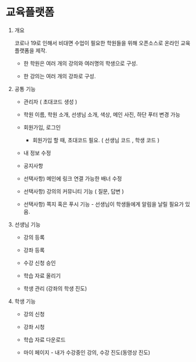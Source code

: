 # 교육플랫폼

1. 개요

   코로나 19로 인해서 비대면 수업이 필요한 학원들을 위해 오픈소스로 온라인 교육 플랫폼을 제작.

   

   - 한 학원은 여러 개의 강의와 여러명의 학생으로 구성. 

   - 한 강의는 여러 개의 강좌로 구성.

     

2. 공통 기능

   - 관리자 ( 초대코드 생성 )

   - 학원 이름, 학원 소개, 선생님 소개, 색상, 메인 사진, 하단 푸터 변경 가능

   - 회원가입, 로그인

     - 회원가입 할 때, 초대코드 필요. ( 선생님 코드 , 학생 코드 )

   - 내 정보 수정

   - 공지사항

   - 선택사항) 메인에 링크 연결 가능한 배너 수정

   - 선택사항) 강의의 커뮤니티 기능 ( 질문, 답변 )

   - 선택사항) 쪽지 혹은 푸시 기능 - 선생님이 학생들에게 알림을 날릴 필요가 있음.

     

3. 선생님 기능

   - 강의 등록

   - 강좌 등록

   - 수강 신청 승인

   - 학습 자료 올리기

   - 학생 관리 (강좌의 학생 진도)

     

4. 학생 기능

   - 강의 신청

   - 강좌 시청

   - 학습 자료 다운로드

   - 마이 페이지 - 내가 수강중인 강의, 수강 진도(동영상 진도)

     